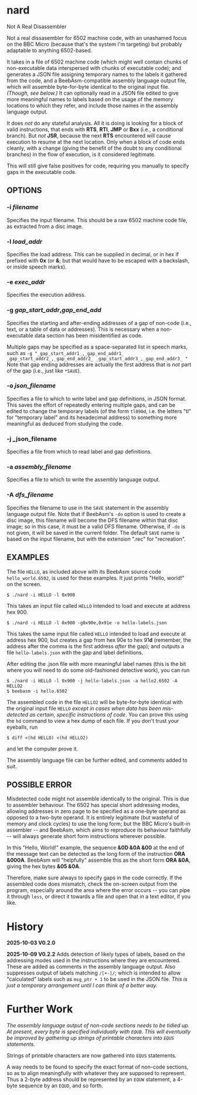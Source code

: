# nard
Not A Real Disassembler

Not a real dissasembler for 6502 machine code, with an unashamed focus
on the BBC Micro  (because that's the system I'm targeting)  but
probably adaptable to anything 6502-based.

It takes in a file of 6502 machine code  (which might well contain
chunks of non-executable data interspersed with chunks of executable
code);  and generates a JSON file assigning temporary names to the
labels it gathered from the code, and a BeebAsm-compatible assembly
language output file, which will assemble byte-for-byte identical to
the original input file.  _(Though, see below.)_
It can optionally read in a JSON file edited to give more meaningful
names to labels based on the usage of the memory locations to which
they refer, and include those names in the assembly language output.

It does _not_ do any stateful analysis.  All it is doing is looking
for a block of valid instructions, that ends with **RTS**, **RTI**,
**JMP** or **Bxx** (i.e., a conditional branch).  But _not_ **JSR**,
because the next **RTS** encountered will cause execution to resume
at the next location.  Only when a block of code ends cleanly, with a
change  (giving the benefit of the doubt to any conditional branches)
in the flow of execution, is it considered legitimate.

This will still give false positives for code, requiring you manually
to specify gaps in the executable code.

## OPTIONS

### -i _filename_

Specifies the input filename.  This should be a raw 6502 machine code
file, as extracted from a disc image.

### -l _load_addr_

Specifies the load address.  This can be supplied in decimal, or in hex
if prefixed with **0x**  (or **&**; but that would have to be escaped
with a backslash, or inside speech marks).

### -e _exec_addr_

Specifies the execution address.

### -g _gap_start_addr_,_gap_end_add_

Specifies the starting and after-ending addresses of a gap of non-code
(i.e., text, or a table of data or addresses).  This is necessary when
a non-executable data section has been misidentified as code.

Multiple gaps may be specified as a space-separated list in speech
marks, such as
`-g "_gap_start_addr1_,_gap_end_addr1_ _gap_start_addr2_,_gap_end_addr2_ _gap_start_addr3_,_gap_end_addr3_ "`
Note that gap ending addresses are actually the first address that is
_not_ part of the gap  (i.e., just like `*SAVE`).

### -o _json_filename_

Specifies a file to which to write label and gap definitions, in JSON
format.  This saves the effort of repeatedly entering multiple gaps,
and can be edited to change the temporary labels  (of the form
`tl090d`, i.e. the letters "tl" for "temporary label" and its
hexadecimal address)  to something more meaningful as deduced from
studying the code.

### -j _json_filename

Specifies a file from which to read label and gap definitions.

### -a _assembly_filename_

Specifies a file to which to write the assembly language output.

### -A _dfs_filename_

Specifies the filename to use in the `SAVE` statement in the assembly
language output file.  Note that if BeebAsm's `-do` option is used to
create a disc image, this filename will become the DFS filename within
that disc image; so in this case, it must be a valid DFS filename.
Otherwise, if `-do` is not given, it will be saved in the current
folder. The default `SAVE` name is based on the input filename, but
with the extension ".rec" for "recreation".

## EXAMPLES

The file `HELLO`, as included above with its BeebAsm source code
`hello_world.6502`, is used for these examples.  It just prints
"Hello, world!" on the screen.

```
$ ./nard -i HELLO -l 0x900
```
This takes an input file called `HELLO` intended to load and execute
at address hex 900.

```
$ ./nard -i HELLO -l 0x900 -g0x90e,0x91e -o hello-labels.json
```
This takes the same input file called `HELLO` intended to load and
execute at address hex 900, but creates a gap from hex 90e to  hex
91**d**  (remember, the address after the comma is the first address
_after_ the gap); and outputs a file `hello-labels.json` with the gap
and label definitions.

After editing the .json file with more meaningful label names  (this is
the bit where you will need to do some old-fashioned detective work),
you can run
```
$ ./nard -i HELLO -l 0x900 -j hello-labels.json -a hello2.6502 -A HELLO2
$ beebasm -i hello.6502
```
The assembled code in the file `HELLO2` will be byte-for-byte identical
with the original input file `HELLO` _except in cases when data has_
_been mis-detected as certain, specific instructions of code_.  You can
prove this using the `hd` command to view a hex dump of each file.  If
you don't trust your eyeballs, run
```
$ diff <(hd HELLO) <(hd HELLO2)
```
and let the computer prove it.

The assembly language file can be further edited, and comments added to
suit.

## POSSIBLE ERROR

Misdetected code might not assemble identically to the original. This
is due to assembler behaviour.  The 6502 has special short addressing
modes, allowing addresses in zero page to be specified as a one-byte
operand as opposed to a two-byte operand.  It is entirely legitimate
(but wasteful of memory and clock cycles)  to use the long form; but
the BBC Micro's built-in assembler -- and BeebAsm, which aims to
reproduce its behaviour faithfully -- will always generate short form
instructions wherever possible.

In this "Hello, World!" example, the sequence **&0D &0A &00** at the
end of the message text can be detected as the long form of the
instruction **ORA &000A**.  BeebAsm will "helpfully" assemble this as
the short form **ORA &0A**, giving the hex bytes **&05 &0A**.

Therefore, make sure always to specify gaps in the code correctly.
If the assembled code does mismatch, check the on-screen output from
the program, especially around the area where the error occurs --
you can pipe it through `less`, or direct it towards a file and open
that in a text editor, if you like.

# History

**2025-10-03  V0.2.0**

**2025-10-09  V0.2.2**  Adds detection of likely types of labels, based
on the addressing modes used in the instructions where they are
encountered.  These are added as comments in the assembly language
output.  Also suppresses output of labels matching `/[+-]/`; which is
intended to allow "calculated" labels such as `msg_ptr + 1` to be used
in the JSON file.  _This is just a temporary arrangement until I can_
_think of a better way._

# Further Work

_The assembly language output of non-code sections needs to be tidied_
_up.  At present, every byte is specified individually with `EQUB`._
_This will eventually be improved by gathering up strings of printable_
_characters into `EQUS` statements._

Strings of printable characters are now gathered into `EQUS` statements.

A way needs to be found to specify the exact format of non-code
sections, so as to align meaningfully with whatever they are supposed
to represent.  Thus a 2-byte address should be represented by an `EQUW`
statement, a 4-byte sequence by an `EQUD`, and so forth.



